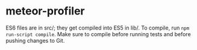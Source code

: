 # meteor-profiler

ES6 files are in src/; they get compiled into ES5 in lib/. To compile,
run `npm run-script compile`. Make sure to compile before running
tests and before pushing changes to Git.